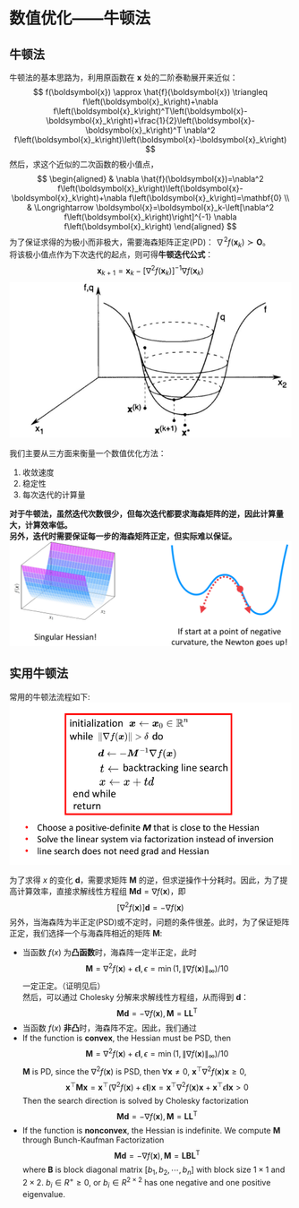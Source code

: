 # 数值优化——牛顿法

## 牛顿法
牛顿法的基本思路为，利用原函数在 $\boldsymbol{x}$ 处的二阶泰勒展开来近似：
$$
f(\boldsymbol{x}) \approx \hat{f}(\boldsymbol{x}) \triangleq f\left(\boldsymbol{x}_k\right)+\nabla f\left(\boldsymbol{x}_k\right)^T\left(\boldsymbol{x}-\boldsymbol{x}_k\right)+\frac{1}{2}\left(\boldsymbol{x}-\boldsymbol{x}_k\right)^T \nabla^2 f\left(\boldsymbol{x}_k\right)\left(\boldsymbol{x}-\boldsymbol{x}_k\right)
$$
然后，求这个近似的二次函数的极小值点，
$$
\begin{aligned}
& \nabla \hat{f}(\boldsymbol{x})=\nabla^2 f\left(\boldsymbol{x}_k\right)\left(\boldsymbol{x}-\boldsymbol{x}_k\right)+\nabla f\left(\boldsymbol{x}_k\right)=\mathbf{0} \\
& \Longrightarrow \boldsymbol{x}=\boldsymbol{x}_k-\left[\nabla^2 f\left(\boldsymbol{x}_k\right)\right]^{-1} \nabla f\left(\boldsymbol{x}_k\right)
\end{aligned}
$$
为了保证求得的为极小而非极大，需要海森矩阵正定(PD)： $\nabla^2 f\left(\boldsymbol{x}_k\right) \succ \boldsymbol{O}$。  
将该极小值点作为下次迭代的起点，则可得**牛顿迭代公式**：
$$
\boldsymbol{x}_{k+1}=\boldsymbol{x}_k-\left[\nabla^2 f\left(\boldsymbol{x}_k\right)\right]^{-1} \nabla f\left(\boldsymbol{x}_k\right)
$$
![](../Resources/damped_newton_method_img_1.png)

我们主要从三方面来衡量一个数值优化方法：
1. 收敛速度
2. 稳定性
3. 每次迭代的计算量

**对于牛顿法，虽然迭代次数很少，但每次迭代都要求海森矩阵的逆，因此计算量大，计算效率低。**  
**另外，迭代时需要保证每一步的海森矩阵正定，但实际难以保证。**
![](../Resources/damped_newton_method_img_3.png)

## 实用牛顿法

常用的牛顿法流程如下:
![](../Resources/damped_newton_method_img_4.png)

为了求得 $x$ 的变化 $\boldsymbol{d}$，需要求矩阵 $\boldsymbol{M}$ 的逆，但求逆操作十分耗时。因此，为了提高计算效率，直接求解线性方程组 $\boldsymbol{Md}=\nabla f(\boldsymbol{x})$，即
$$
\left[\nabla^2 f(\boldsymbol{x})\right] \boldsymbol{d}=-\nabla f(\boldsymbol{x})
$$
另外，当海森阵为半正定(PSD)或不定时，问题的条件很差。此时，为了保证矩阵正定，我们选择一个与海森阵相近的矩阵 $\boldsymbol{M}$:
+ 当函数 $f(x)$ 为**凸函数**时，海森阵一定半正定，此时$$\boldsymbol{M}=\nabla^2 f(\boldsymbol{x})+\epsilon \boldsymbol{I}, \epsilon=\min \left(1,\|\nabla f(\boldsymbol{x})\|_{\infty}\right) / 10$$
  一定正定。（证明见后）  
  然后，可以通过 Cholesky 分解来求解线性方程组，从而得到 $\boldsymbol{d}$：
  $$\boldsymbol{M} \boldsymbol{d}=-\nabla f(\boldsymbol{x}), \boldsymbol{M}=\boldsymbol{L} \boldsymbol{L}^{\mathrm{T}}$$
+ 当函数 $f(x)$ **非凸**时，海森阵不定。因此，我们通过
+ If the function is **convex**, the Hessian must be PSD, then$$\boldsymbol{M}=\nabla^2 f(\boldsymbol{x})+\epsilon \boldsymbol{I}, \epsilon=\min \left(1,\|\nabla f(\boldsymbol{x})\|_{\infty}\right) / 10$$ $\boldsymbol{M}$ is PD, since the $\nabla^2 f(\boldsymbol{x})$ is PSD, then $\forall \boldsymbol{x}\neq 0$, $\boldsymbol{x}^\top \nabla^2 f(\boldsymbol{x}) \boldsymbol{x}\geq 0$, $$\boldsymbol{x}^\top\boldsymbol{M}\boldsymbol{x}=\boldsymbol{x}^\top(\nabla^2 f(\boldsymbol{x})+\epsilon\boldsymbol{I})\boldsymbol{x}=\boldsymbol{x}^\top \nabla^2 f(\boldsymbol{x}) \boldsymbol{x}+\boldsymbol{x}^\top \epsilon\boldsymbol{I}\boldsymbol{x}> 0$$ Then the search direction is solved by Cholesky factorization$$\boldsymbol{M} \boldsymbol{d}=-\nabla f(\boldsymbol{x}), \boldsymbol{M}=\boldsymbol{L} \boldsymbol{L}^{\mathrm{T}}$$
+ If the function is **nonconvex**, the Hessian is indefinite. We compute $\boldsymbol{M}$ through Bunch-Kaufman Factorization$$\boldsymbol{M d}=-\nabla f(\boldsymbol{x}), \boldsymbol{M}=\boldsymbol{L} \boldsymbol{B} \boldsymbol{L}^{\mathrm{T}}$$ where $\boldsymbol{B}$ is block diagonal matrix $[b_1, b_2, \cdots, b_n]$ with block size $1\times 1$ and $2\times 2$. $b_i \in R^+ \geq 0$, or $b_i\in R^{2\times 2}$ has one negative and one positive eigenvalue.  